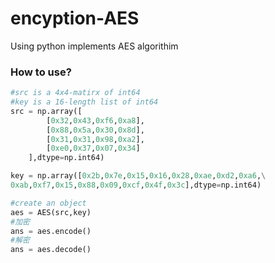 # encyption-AES
Using python implements AES algorithim

### How to use?
```python
#src is a 4x4-matirx of int64 
#key is a 16-length list of int64 
src = np.array([
        [0x32,0x43,0xf6,0xa8],
        [0x88,0x5a,0x30,0x8d],
        [0x31,0x31,0x98,0xa2],
        [0xe0,0x37,0x07,0x34]
    ],dtype=np.int64)

key = np.array([0x2b,0x7e,0x15,0x16,0x28,0xae,0xd2,0xa6,\
0xab,0xf7,0x15,0x88,0x09,0xcf,0x4f,0x3c],dtype=np.int64)

#create an object
aes = AES(src,key)
#加密
ans = aes.encode()
#解密
ans = aes.decode()
```

